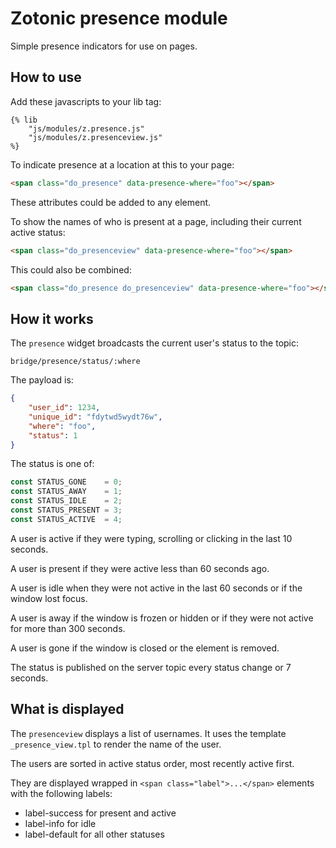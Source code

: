 # Zotonic presence module

Simple presence indicators for use on pages.

## How to use

Add these javascripts to your lib tag:

```django
{% lib
    "js/modules/z.presence.js"
    "js/modules/z.presenceview.js"
%}
```

To indicate presence at a location at this to your page:

```html
<span class="do_presence" data-presence-where="foo"></span>
```

These attributes could be added to any element.

To show the names of who is present at a page, including their current
active status:

```html
<span class="do_presenceview" data-presence-where="foo"></span>
```

This could also be combined:

```html
<span class="do_presence do_presenceview" data-presence-where="foo"></span>
```

## How it works

The `presence` widget broadcasts the current user's status to the topic:

```
bridge/presence/status/:where
```

The payload is:

```json
{
    "user_id": 1234,
    "unique_id": "fdytwd5wydt76w",
    "where": "foo",
    "status": 1
}
```

The status is one of:

```javascript
const STATUS_GONE    = 0;
const STATUS_AWAY    = 1;
const STATUS_IDLE    = 2;
const STATUS_PRESENT = 3;
const STATUS_ACTIVE  = 4;
```

A user is active if they were typing, scrolling or clicking in the last 10 seconds.

A user is present if they were active less than 60 seconds ago.

A user is idle when they were not active in the last 60 seconds or if the window lost focus.

A user is away if the window is frozen or hidden or if they were not active for more than 300 seconds.

A user is gone if the window is closed or the element is removed.

The status is published on the server topic every status change or 7 seconds.

## What is displayed

The `presenceview` displays a list of usernames.  It uses the template `_presence_view.tpl` to render the
name of the user.

The users are sorted in active status order, most recently active first.

They are displayed wrapped in `<span class="label">...</span>` elements with the following labels:

  * label-success for present and active
  * label-info for idle
  * label-default for all other statuses

